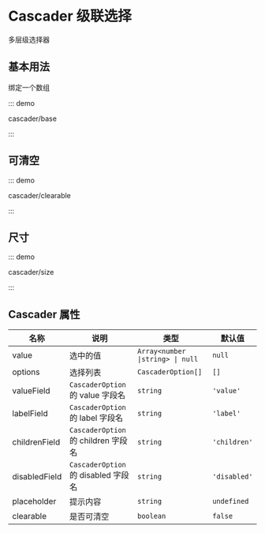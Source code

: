 # Cascader 级联选择

多层级选择器

## 基本用法

绑定一个数组

::: demo

cascader/base

:::

## 可清空

::: demo

cascader/clearable

:::

## 尺寸

::: demo

cascader/size

:::

## Cascader 属性

| 名称          | 说明                                | 类型                             | 默认值       |
| ------------- | ----------------------------------- | -------------------------------- | ------------ |
| value         | 选中的值                            | `Array<number \|string> \| null` | `null`       |
| options       | 选择列表                            | `CascaderOption[]`               | `[]`         |
| valueField    | `CascaderOption` 的 value 字段名    | `string`                         | `'value'`    |
| labelField    | `CascaderOption` 的 label 字段名    | `string`                         | `'label'`    |
| childrenField | `CascaderOption` 的 children 字段名 | `string`                         | `'children'` |
| disabledField | `CascaderOption` 的 disabled 字段名 | `string`                         | `'disabled'` |
| placeholder   | 提示内容                            | `string`                         | `undefined`  |
| clearable     | 是否可清空                          | `boolean`                        | `false`      |


<script setup lang="ts">
import CascaderBase from '../examples/cascader/base.vue'
import CascaderClearable from '../examples/cascader/clearable.vue'
import CascaderSize from '../examples/cascader/size.vue'
</script>
